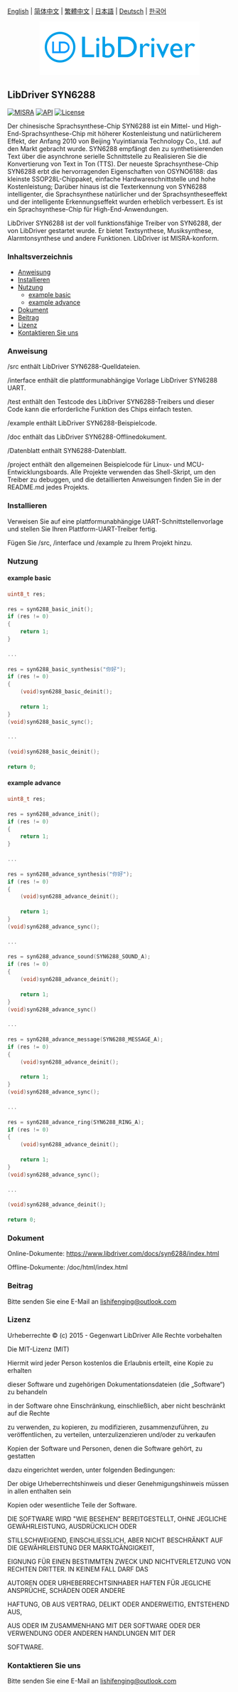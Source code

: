 [English](/README.md) | [ 简体中文](/README_zh-Hans.md) | [繁體中文](/README_zh-Hant.md) | [日本語](/README_ja.md) | [Deutsch](/README_de.md) | [한국어](/README_ko.md)

<div align=center>
<img src="/doc/image/logo.png"/>
</div>

## LibDriver SYN6288

[![MISRA](https://img.shields.io/badge/misra-compliant-brightgreen.svg)](/misra/README.md) [![API](https://img.shields.io/badge/api-reference-blue.svg)](https://www.libdriver.com/docs/syn6288/index.html) [![License](https://img.shields.io/badge/license-MIT-brightgreen.svg)](/LICENSE) 

Der chinesische Sprachsynthese-Chip SYN6288 ist ein Mittel- und High-End-Sprachsynthese-Chip mit höherer Kostenleistung und natürlicherem Effekt, der Anfang 2010 von Beijing Yuyintianxia Technology Co., Ltd. auf den Markt gebracht wurde. SYN6288 empfängt den zu synthetisierenden Text über die asynchrone serielle Schnittstelle zu Realisieren Sie die Konvertierung von Text in Ton (TTS). Der neueste Sprachsynthese-Chip SYN6288 erbt die hervorragenden Eigenschaften von OSYNO6188: das kleinste SSOP28L-Chippaket, einfache Hardwareschnittstelle und hohe Kostenleistung; Darüber hinaus ist die Texterkennung von SYN6288 intelligenter, die Sprachsynthese natürlicher und der Sprachsyntheseeffekt und der intelligente Erkennungseffekt wurden erheblich verbessert. Es ist ein Sprachsynthese-Chip für High-End-Anwendungen.

LibDriver SYN6288 ist der voll funktionsfähige Treiber von SYN6288, der von LibDriver gestartet wurde. Er bietet Textsynthese, Musiksynthese, Alarmtonsynthese und andere Funktionen. LibDriver ist MISRA-konform.

### Inhaltsverzeichnis

  - [Anweisung](#Anweisung)
  - [Installieren](#Installieren)
  - [Nutzung](#Nutzung)
    - [example basic](#example-basic)
    - [example advance](#example-advance)
  - [Dokument](#Dokument)
  - [Beitrag](#Beitrag)
  - [Lizenz](#Lizenz)
  - [Kontaktieren Sie uns](#Kontaktieren-Sie-uns)

### Anweisung

/src enthält LibDriver SYN6288-Quelldateien.

/interface enthält die plattformunabhängige Vorlage LibDriver SYN6288 UART.

/test enthält den Testcode des LibDriver SYN6288-Treibers und dieser Code kann die erforderliche Funktion des Chips einfach testen.

/example enthält LibDriver SYN6288-Beispielcode.

/doc enthält das LibDriver SYN6288-Offlinedokument.

/Datenblatt enthält SYN6288-Datenblatt.

/project enthält den allgemeinen Beispielcode für Linux- und MCU-Entwicklungsboards. Alle Projekte verwenden das Shell-Skript, um den Treiber zu debuggen, und die detaillierten Anweisungen finden Sie in der README.md jedes Projekts.

### Installieren

Verweisen Sie auf eine plattformunabhängige UART-Schnittstellenvorlage und stellen Sie Ihren Plattform-UART-Treiber fertig.

Fügen Sie /src, /interface und /example zu Ihrem Projekt hinzu.

### Nutzung

#### example basic

```C
uint8_t res;

res = syn6288_basic_init();
if (res != 0)
{
    return 1;
}

...

res = syn6288_basic_synthesis("你好");
if (res != 0)
{
    (void)syn6288_basic_deinit();

    return 1;
}
(void)syn6288_basic_sync();

...

(void)syn6288_basic_deinit();

return 0;
```

#### example advance

```c
uint8_t res;

res = syn6288_advance_init();
if (res != 0)
{
    return 1;
}

...

res = syn6288_advance_synthesis("你好");
if (res != 0)
{
    (void)syn6288_advance_deinit();

    return 1;
}
(void)syn6288_advance_sync();

...

res = syn6288_advance_sound(SYN6288_SOUND_A);
if (res != 0)
{
    (void)syn6288_advance_deinit();

    return 1;
}
(void)syn6288_advance_sync()    

...
    
res = syn6288_advance_message(SYN6288_MESSAGE_A);
if (res != 0)
{
    (void)syn6288_advance_deinit();

    return 1;
}
(void)syn6288_advance_sync();

...

res = syn6288_advance_ring(SYN6288_RING_A);
if (res != 0)
{
    (void)syn6288_advance_deinit();

    return 1;
}
(void)syn6288_advance_sync();

...
    
(void)syn6288_advance_deinit();

return 0;
```

### Dokument

Online-Dokumente: https://www.libdriver.com/docs/syn6288/index.html

Offline-Dokumente: /doc/html/index.html

### Beitrag

Bitte senden Sie eine E-Mail an lishifenging@outlook.com

### Lizenz

Urheberrechte © (c) 2015 - Gegenwart LibDriver Alle Rechte vorbehalten



Die MIT-Lizenz (MIT)



Hiermit wird jeder Person kostenlos die Erlaubnis erteilt, eine Kopie zu erhalten

dieser Software und zugehörigen Dokumentationsdateien (die „Software“) zu behandeln

in der Software ohne Einschränkung, einschließlich, aber nicht beschränkt auf die Rechte

zu verwenden, zu kopieren, zu modifizieren, zusammenzuführen, zu veröffentlichen, zu verteilen, unterzulizenzieren und/oder zu verkaufen

Kopien der Software und Personen, denen die Software gehört, zu gestatten

dazu eingerichtet werden, unter folgenden Bedingungen:



Der obige Urheberrechtshinweis und dieser Genehmigungshinweis müssen in allen enthalten sein

Kopien oder wesentliche Teile der Software.



DIE SOFTWARE WIRD "WIE BESEHEN" BEREITGESTELLT, OHNE JEGLICHE GEWÄHRLEISTUNG, AUSDRÜCKLICH ODER

STILLSCHWEIGEND, EINSCHLIESSLICH, ABER NICHT BESCHRÄNKT AUF DIE GEWÄHRLEISTUNG DER MARKTGÄNGIGKEIT,

EIGNUNG FÜR EINEN BESTIMMTEN ZWECK UND NICHTVERLETZUNG VON RECHTEN DRITTER. IN KEINEM FALL DARF DAS

AUTOREN ODER URHEBERRECHTSINHABER HAFTEN FÜR JEGLICHE ANSPRÜCHE, SCHÄDEN ODER ANDERE

HAFTUNG, OB AUS VERTRAG, DELIKT ODER ANDERWEITIG, ENTSTEHEND AUS,

AUS ODER IM ZUSAMMENHANG MIT DER SOFTWARE ODER DER VERWENDUNG ODER ANDEREN HANDLUNGEN MIT DER

SOFTWARE.

### Kontaktieren Sie uns

Bitte senden Sie eine E-Mail an lishifenging@outlook.com